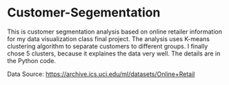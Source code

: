 # Customer-Segementation
This is customer segmentation analysis based on online retailer information for my data visualization class final project. The analysis uses K-means clustering algorithm to separate customers to different groups. I finally chose 5 clusters, because it explaines the data very well. The details are in the Python code. 

Data Source: https://archive.ics.uci.edu/ml/datasets/Online+Retail
